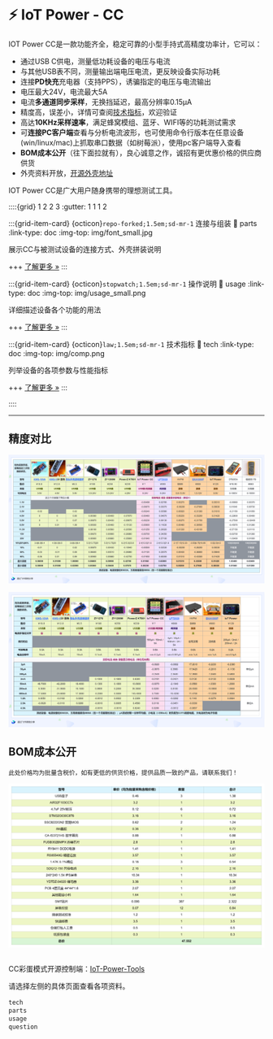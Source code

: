 # ⚡ IoT Power - CC

IOT Power CC是一款功能齐全，稳定可靠的小型手持式高精度功率计，它可以：

- 通过USB C供电，测量低功耗设备的电压与电流
- 与其他USB表不同，测量输出端电压电流，更反映设备实际功耗
- 连接**PD快充**充电器（支持PPS），诱骗指定的电压与电流输出
- 电压最大24V，电流最大5A
- 电流**多通道同步采样**，无换挡延迟，最高分辨率0.15μA
- 精度高，误差小，详情可查阅[技术指标](https://wiki.luatos.com/iotpower/cc/tech.html)，欢迎验证
- 高达**10KHz采样速率**，满足蜂窝模组、蓝牙、WIFI等的功耗测试需求
- 可**连接PC客户端**查看与分析电流波形，也可使用命令行版本在任意设备(win/linux/mac)上抓取串口数据（如树莓派），使用pc客户端导入查看
- **BOM成本公开**（往下面拉就有），良心诚意之作，诚招有更优惠价格的供应商供货
- 外壳资料开放，[开源外壳地址](https://cdn.openluat-luatcommunity.openluat.com/attachment/20230515082541036_%E5%A4%96%E5%A3%B3%E8%B5%84%E6%96%99%E6%9B%B4%E6%96%B0.zip)

IOT Power CC是广大用户随身携带的理想测试工具。

::::{grid} 1 2 2 3
:gutter: 1 1 1 2

:::{grid-item-card} {octicon}`repo-forked;1.5em;sd-mr-1` 连接与组装
:link: parts
:link-type: doc
:img-top: img/font_small.jpg

展示CC与被测试设备的连接方式、外壳拼装说明

+++
[了解更多 »](parts)
:::

:::{grid-item-card} {octicon}`stopwatch;1.5em;sd-mr-1` 操作说明
:link: usage
:link-type: doc
:img-top: img/usage_small.png

详细描述设备各个功能的用法

+++
[了解更多 »](usage)
:::

:::{grid-item-card} {octicon}`law;1.5em;sd-mr-1` 技术指标
:link: tech
:link-type: doc
:img-top: img/comp.png

列举设备的各项参数与性能指标

+++
[了解更多 »](tech)
:::

::::

---

## 精度对比

![vtest](img/vtest.png)

![ctest](img/ctest.png)

## BOM成本公开

```{note}
此处价格均为批量含税价，如有更低的供货价格，提供品质一致的产品，请联系我们！
```

![cost](img/cost.png)

```{rubric} 更多资料
```

CC彩蛋模式开源控制端：[IoT-Power-Tools](https://github.com/chenxuuu/IoT-Power-Tools)

请选择左侧的具体页面查看各项资料。

```{toctree}
tech
parts
usage
question
```
